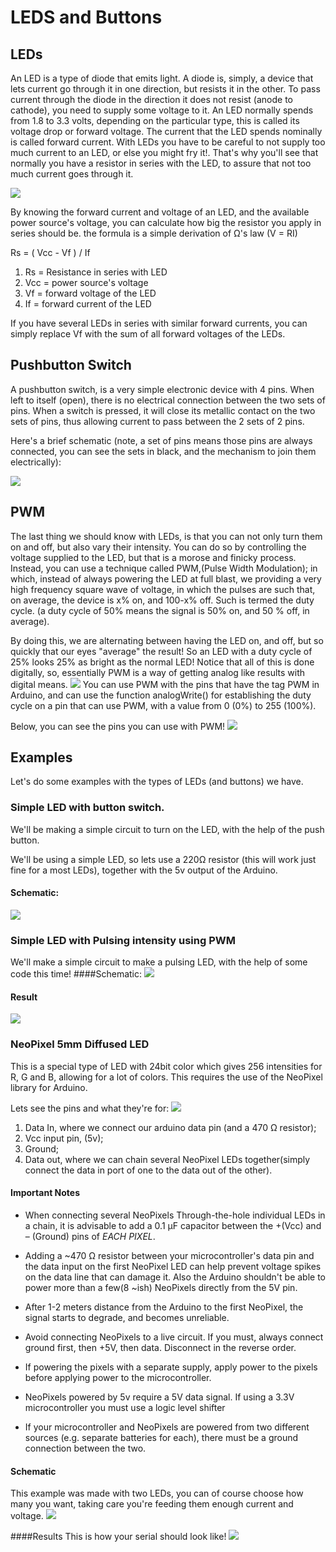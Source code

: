 # LEDS and Buttons

## LEDs
An LED is a type of diode that emits light. A diode is, simply, a device that lets current go through it in one direction, but resists it in the other. To pass current through the diode in the direction it does not resist (anode to cathode), you need to supply some voltage to it. An LED normally spends from 1.8 to 3.3 volts, depending on the particular type, this is called its voltage drop or forward voltage. The current that the LED spends nominally is called forward current.  With LEDs you have to be careful  to not supply too much current to an LED, or else you might fry it!.
That's why you'll see that normally you have a resistor in series with the LED, to assure that not too much current goes through it.

![](6.png)

By knowing the forward current and voltage of an LED, and the available power source's voltage, you can calculate how big the resistor you apply in series should be. the formula is a simple derivation of Ω's law (V = RI)

Rs = ( Vcc - Vf ) / If
1. Rs = Resistance in series with LED
2. Vcc = power source's voltage
3. Vf = forward  voltage of the LED
4. If = forward current of the LED

If you have several LEDs in series with similar forward currents, you can simply replace Vf with the sum of all forward voltages of the LEDs.

## Pushbutton Switch
A pushbutton switch, is a very simple electronic device with 4 pins. When left to itself (open), there is no electrical connection between the two sets of pins. When a switch is pressed, it will close its metallic contact on the two sets of pins, thus allowing current to pass between the 2 sets of 2 pins.

Here's a brief schematic (note, a set of pins means those pins are always connected, you can see the sets in black, and the mechanism to join them electrically):

![](7.png)

## PWM

The last thing we should know with LEDs, is that you can not only turn them on and off, but also vary their intensity.
You can do so by controlling the voltage supplied to the LED, but that is a morose and finicky process. Instead, you can use a technique called PWM,(Pulse Width Modulation); in which, instead of always powering the LED at full blast, we providing a very high frequency square wave of voltage, in which the pulses  are such that, on average, the device is x% on, and 100-x% off.  Such is termed the duty cycle. (a duty cycle of 50% means the signal is 50% on, and 50 % off, in average).

By doing this, we are alternating between having the LED on, and off, but so quickly that our eyes "average" the result!
So an LED with a duty cycle of 25% looks 25% as bright as the normal LED!
Notice that all of this is done digitally, so, essentially PWM is a way of getting analog like results with digital means.
![](8.png)
You can use PWM with the pins that have the tag PWM in Arduino, and can use the function analogWrite() for establishing the duty cycle on a pin that can use PWM, with a value from 0 (0%) to 255 (100%).

Below, you can see the pins you can use with PWM!
![](9.png)

## Examples

Let's do some examples with the types of LEDs (and buttons) we have.

### Simple LED with button switch.

We'll be making a simple circuit to turn on the LED, with the help of the push button.

We'll be using a simple LED, so lets use a 220Ω resistor (this will work just fine for a most LEDs), together with the 5v output of the Arduino.

#### Schematic:
![](10.png)

### Simple LED with Pulsing intensity using PWM
We'll make a simple circuit to make a pulsing LED, with the help of some code this time!
####Schematic:
![](11.png)
#### Result
![](1.gif)

### NeoPixel 5mm Diffused LED
This is a special type of LED with 24bit color which gives 256 intensities for R, G and B, allowing for a lot of colors.
This requires the use of the NeoPixel library for Arduino.

Lets see the pins and what they're for:
![](12.png)

1. Data In, where we connect our arduino data pin (and a 470 Ω resistor);
2. Vcc input pin, (5v);
3. Ground;
4. Data out, where we can chain several NeoPixel LEDs together(simply connect the data in port of one to the data out of the other).

#### Important Notes
* When connecting several NeoPixels Through-the-hole individual LEDs in a chain, it is advisable to add a 0.1 µF capacitor between the +(Vcc) and – (Ground) pins of *EACH PIXEL*.

* Adding a ~470 Ω resistor between your microcontroller's data pin and the data input on the first NeoPixel LED can help prevent voltage spikes on the data line that can damage it. Also the Arduino shouldn't be able to power more than a few(8 ~ish) NeoPixels directly from the 5V pin.

* After 1-2 meters distance from the Arduino to the first NeoPixel, the signal starts to degrade, and becomes unreliable.

* Avoid connecting NeoPixels to a live circuit. If you must, always connect ground first, then +5V, then data. Disconnect in the reverse order.

* If powering the pixels with a separate supply, apply power to the pixels before applying power to the microcontroller.

* NeoPixels powered by 5v require a 5V data signal. If using a 3.3V microcontroller you must use a logic level shifter

* If your microcontroller and NeoPixels are powered from two different sources (e.g. separate batteries for each), there must be a ground connection between the two.

#### Schematic
This example was made with two LEDs, you can of course choose how many you want, taking care you're feeding them enough current and voltage.
![](13.png)

####Results
This is how your serial should look like!
![](2.gif)
